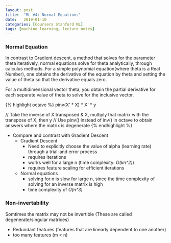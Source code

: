 ```yaml
---
layout: post
title:  "ML #4: Normal Equations"
date:   2019-01-10
categories: [Coursera Stanford ML]
tags: [machine learning, lecture notes]
---
```


### Normal Equation

In contrast to Gradient descent, a method that solves for the parameter theta iteratively, normal equations solve for theta analytically, through calculus methods. For a simple polynomial equation(where theta is a Real Number), one obtains the derivative of the equation by theta and setting the value of theta so that the derivative equals zero.

For a multidimensional vector theta, you obtain the partial derivative for each separate value of theta to solve for the inclusive vector.

{% highlight octave %}
pinv(X' * X) * X' * y

// Take the inverse of X transposed & X, multiply that matrix with the transpose of X, then y
// Use pinv() instead of inv() in octave to obtain answers where the matrix is degenerate
{% endhighlight %}

* Compare and contrast with Gradient Descent
    * Gradient Descent
        * Need to explicitly choose the value of alpha (learning rate) through a trial-and error process
        * requires iterations
        * works well for a large n (time complexity: *O(kn^2)*)
        * requires feature scaling for efficient iterations
    * Normal equations
        * solving for n is slow for large n, since the time complexity of solving for an inverse matrix is high
        * time complexity of *O(n^3)*

### Non-invertability

Somtimes the matrix may not be invertible (These are called degenerate/singular matrices)
* Redundant features (features that are linearly dependent to one another)
* too many features (m < n)